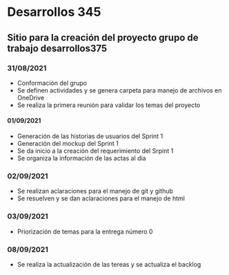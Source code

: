 # Desarrollos 345
## Sitio para la creación del proyecto grupo de trabajo desarrollos375
### 31/08/2021
* Conformación del grupo
* Se definen actividades y se genera carpeta para manejo de archivos en OneDrive
* Se realiza la primera reunión para validar los temas del proyecto
#### 01/09/2021
* Generación de las historias de usuarios del Sprint 1
* Generación del mockup del Sprint 1
* Se da inicio a la creación del requerimiento del Srpint 1
* Se organiza la información de las actas al día
### 02/09/2021
* Se realizan aclaraciones para el manejo de git y github
* Se resuelven y se dan aclaraciones para el manejo  de html  
### 03/09/2021
* Priorización de temas para la entrega número 0
### 08/09/2021
* Se realiza la actualización de las tereas y se actualiza el backlog
